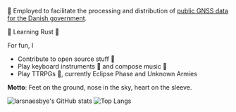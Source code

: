 :construction_worker: Employed to facilitate the processing and distribution of [public GNSS data for the Danish government](https://dataforsyningen.dk/news/3799).

:seedling: Learning Rust :crab:


For fun, I 
* Contribute to open source stuff :open_hands:
* Play keyboard instruments :musical_keyboard: and compose music :musical_score: 
* Play TTRPGs :game_die:, currently Eclipse Phase and Unknown Armies

__Motto__: Feet on the ground, nose in the sky, heart on the sleeve.

![larsnaesbye's GitHub stats](https://github-readme-stats.vercel.app/api?username=larsnaesbye&count_private=true&show_icons=true&theme=tokyonight&include_all_commits=true&hide_title=true) ![Top Langs](https://github-readme-stats.vercel.app/api/top-langs/?username=larsnaesbye&layout=compact&theme=tokyonight&langs_count=10)

